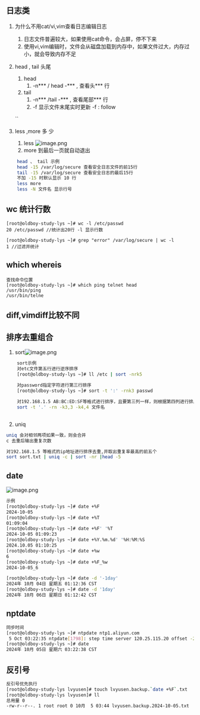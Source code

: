 ## 日志类
1. 为什么不用cat/vi,vim查看日志编辑日志
	1. 日志文件普遍较大，如果使用cat命令，会占屏，停不下来
	2. 使用vi,vim编辑时，文件会从磁盘加载到内存中，如果文件过大，内存过小，就会导致内存不足
2. head , tail 头尾
	1. head 
		1. -n*** / head -*** , 查看头*** 行
	2. tail 
		1. -n*** /tail -*** , 查看尾部*** 行 
		2. -f 显示文件末尾实时更新 -f : follow

	``
1. less ,more 多 少
	1. less ![image.png](https://s2.loli.net/2024/09/12/vzEtWicQuN8jATp.png)
	2. more 到最后一页就自动退出
```bash
	head 、 tail 示例
	head -15 /var/log/secure 查看安全日志文件的前15行
	tail -15 /var/log/secure 查看安全日志的最后15行
	不加 -15 时默认显示 10 行
	less more
	less -N 文件名 显示行号
```
## wc 统计行数
```shell
[root@oldboy-study-lys ~]# wc -l /etc/passwd
20 /etc/passwd //统计出20行 -l 显示行数

[root@oldboy-study-lys ~]# grep "error" /var/log/secure | wc -l
1 //过滤并统计

```
## which whereis
```shell
查找命令位置
[root@oldboy-study-lys ~]# which ping telnet head 
/usr/bin/ping
/usr/bin/telne
```
## diff,vimdiff比较不同
## 排序去重组合
1. sort![image.png](https://s2.loli.net/2024/09/12/UhZsudQfJ3Ly2o4.png)
```bash
	sort示例 
	对etc文件第五行进行逆序排序
	[root@oldboy-study-lys ~]# ll /etc | sort -nrk5 
	
	对password指定字符进行第三行排序
	[root@oldboy-study-lys ~]# sort -t ':' -rnk3 passwd

	对192.168.1.5 AB:BC:ED:SF等格式进行排序，且要第三列一样，则根据第四列进行排序 -k4,4 表示，只对第四列进行排序，如果只是-4,则表示从第四列往后全部进行排序，因为分隔符变成了'.',第四列后面全部被看成了一列
	sort -t '.' -rn -k3,3 -k4,4 文件名
	
```

 2. uniq
```bash
uniq 会对相邻两项如果一致，则会合并
c 去重后输出重复次数

对192.168.1.5 等格式的ip地址进行排序去重,并取出重复率最高的前五个
sort sort.txt | uniq -c | sort -nr |head -5
```

## date
![image.png](https://lvyusen-1316126434.cos.ap-guangzhou.myqcloud.com/images/202410050054764.png?imageSlim)
```bash
示例
[root@oldboy-study-lys ~]# date +%F
2024-10-05
[root@oldboy-study-lys ~]# date +%T
01:09:04
[root@oldboy-study-lys ~]# date +%F' '%T
2024-10-05 01:09:23
[root@oldboy-study-lys ~]# date +%Y.%m.%d' '%H:%M:%S
2024.10.05 01:10:25
[root@oldboy-study-lys ~]# date +%w
6
[root@oldboy-study-lys ~]# date +%F_%w
2024-10-05_6

[root@oldboy-study-lys ~]# date -d '-1day'
2024年 10月 04日 星期五 01:12:36 CST
[root@oldboy-study-lys ~]# date -d '1day'
2024年 10月 06日 星期日 01:12:42 CST

```
## nptdate
```bash
同步时间
[root@oldboy-study-lys ~]# ntpdate ntp1.aliyun.com
 5 Oct 03:22:35 ntpdate[1798]: step time server 120.25.115.20 offset -2.067543 sec
[root@oldboy-study-lys ~]# date
2024年 10月 05日 星期六 03:22:38 CST

```
## 反引号
```bash
反引号优先执行
[root@oldboy-study-lys lvyusen]# touch lvyusen.backup.`date +%F`.txt
[root@oldboy-study-lys lvyusen]# ll
总用量 0
-rw-r--r--. 1 root root 0 10月  5 03:44 lvyusen.backup.2024-10-05.txt

```
